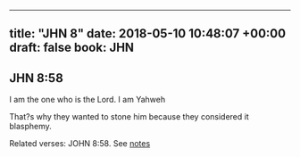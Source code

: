 
---
title: "JHN 8"
date: 2018-05-10 10:48:07 +00:00
draft: false
book: JHN
---

## JHN 8:58

I am the one who is the Lord. I am Yahweh

That?s why they wanted to stone him because they considered it blasphemy.

Related verses: JOHN 8:58. See [notes](https://my.bible.com/notes/2896530031873089981)

